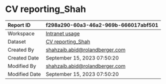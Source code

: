 



# CV reporting_Shah

|Report ID|f298a290-60a3-46a2-969b-666017abf501|
| :--- | :--- |
|Workspace|[Intranet usage](../Workspaces/Intranet-usage.md)|
|Dataset|[CV reporting_Shah](../Datasets/CV-reporting_Shah.md)|
|Created By|shahzaib.abid@rolandberger.com|
|Created Date|September 15, 2023 07:50:20|
|Modified By|shahzaib.abid@rolandberger.com|
|Modified Date|September 15, 2023 07:50:20|
